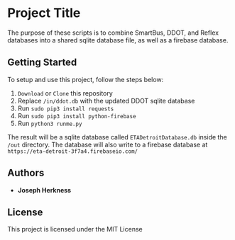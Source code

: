 # Project Title

The purpose of these scripts is to combine SmartBus, DDOT, and Reflex databases into a shared sqlite database file, as well as a firebase database.

## Getting Started

To setup and use this project, follow the steps below:

1. `Download` or `Clone` this repository
2. Replace `/in/ddot.db` with the updated DDOT sqlite database
3. Run `sudo pip3 install requests`
4. Run `sudo pip3 install python-firebase`
5. Run `python3 runme.py`

The result will be a sqlite database called `ETADetroitDatabase.db` inside the `/out` directory. The database will also write to a firebase database at `https://eta-detroit-3f7a4.firebaseio.com/`

## Authors

* **Joseph Herkness**

## License

This project is licensed under the MIT License
